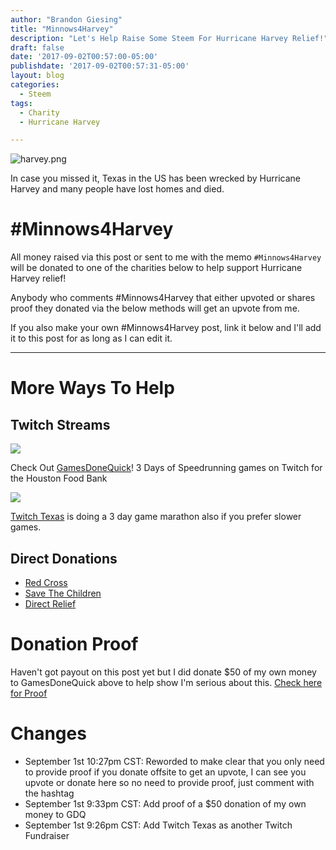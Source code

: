 ```yaml
---
author: "Brandon Giesing"
title: "Minnows4Harvey"
description: "Let's Help Raise Some Steem For Hurricane Harvey Relief!"
draft: false
date: '2017-09-02T00:57:00-05:00'
publishdate: '2017-09-02T00:57:31-05:00'
layout: blog
categories:
  - Steem
tags:
  - Charity
  - Hurricane Harvey

---
```


![harvey.png](https://steemitimages.com/DQmeuEfgZ1WKrt24w69Ao98veeMaz4feQEiCMXQ7HUsPsnx/harvey.png)

In case you missed it, Texas in the US has been wrecked by Hurricane Harvey and many people have lost homes and died.

# #Minnows4Harvey

All money raised via this post or sent to me with the memo `#Minnows4Harvey` will be donated to one of the charities below to help support Hurricane Harvey relief!

Anybody who comments #Minnows4Harvey that either upvoted or shares proof they donated via the below methods will get an upvote from me.

If you also make your own #Minnows4Harvey post, link it below and I'll add it to this post for as long as I can edit it.

---

# More Ways To Help

## Twitch Streams

![](https://steemitimages.com/DQmYwDsEqAvBotNtBXbjxEFjy6DnRmG5YvE5dGR7mkmfhQ2/image.png)

Check Out [GamesDoneQuick](https://www.twitch.tv/gamesdonequick)! 3 Days of Speedrunning games on Twitch for the Houston Food Bank

![](https://steemitimages.com/DQmbzB1ovk8UwutCCnKUZFJ6MiKgjF1zvaqFhxZ4vQT2kjT/image.png)

[Twitch Texas](https://www.twitch.tv/twitchtexas) is doing a 3 day game marathon also if you prefer slower games.

## Direct Donations

- [Red Cross](https://www.redcross.org/donate/hurricane-harvey)
- [Save The Children](http://www.savethechildren.org/site/c.8rKLIXMGIpI4E/b.9534789/k.9D36/Hurricane_Harvey.htm)
- [Direct Relief](https://www.directrelief.org/emergency/hurricane-harvey-response/)

# Donation Proof

Haven't got payout on this post yet but I did donate $50 of my own money to GamesDoneQuick above to help show I'm serious about this. [Check here for Proof](https://gamesdonequick.com/tracker/donation/380182)

# Changes

- September 1st 10:27pm CST: Reworded to make clear that you only need to provide proof if you donate offsite to get an upvote, I can see you upvote or donate here so no need to provide proof, just comment with the hashtag
- September 1st 9:33pm CST: Add proof of a $50 donation of my own money to GDQ
- September 1st 9:26pm CST: Add Twitch Texas as another Twitch Fundraiser
